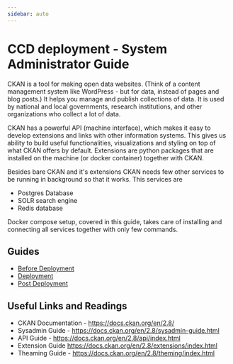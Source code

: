 ```yaml
---
sidebar: auto
---
```


# CCD deployment - System Administrator Guide

CKAN is a tool for making open data websites. (Think of a content management system like WordPress - but for data, instead of pages and blog posts.) It helps you manage and publish collections of data. It is used by national and local governments, research institutions, and other organizations who collect a lot of data.

CKAN has a powerful API (machine interface), which makes it easy to develop extensions and links with other information systems. This gives us ability to build useful functionalities, visualizations and styling on top of what CKAN offers by default. Extensions are python packages that are installed on the machine (or docker container) together with CKAN.

Besides bare CKAN and it's extensions CKAN needs few other services to be running in background so that it works. This services are

- Postgres Database
- SOLR search engine
- Redis database

Docker compose setup, covered in this guide, takes care of installing and connecting all services together with only few commands.

## Guides

- [Before Deployment](/migration/ccd/before-deployment)
- [Deployment](/migration/ccd/deployment)
- [Post Deployment](/migration/ccd/post-deployment)

## Useful Links and Readings

- CKAN Documentation - https://docs.ckan.org/en/2.8/
- Sysadmin Guide - https://docs.ckan.org/en/2.8/sysadmin-guide.html
- API Guide - https://docs.ckan.org/en/2.8/api/index.html
- Extension Guide https://docs.ckan.org/en/2.8/extensions/index.html
- Theaming Guide - https://docs.ckan.org/en/2.8/theming/index.html
